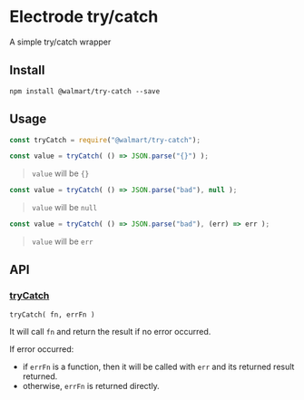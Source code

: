 # Electrode try/catch

A simple try/catch wrapper

## Install

```
npm install @walmart/try-catch --save
```

## Usage

```js
const tryCatch = require("@walmart/try-catch");

const value = tryCatch( () => JSON.parse("{}") );
```

> `value` will be `{}`

```js
const value = tryCatch( () => JSON.parse("bad"), null );
```

> `value` will be `null`

```js
const value = tryCatch( () => JSON.parse("bad"), (err) => err );
```

> `value` will be `err`

## API

### [tryCatch](#trycatch)

`tryCatch( fn, errFn )`

It will call `fn` and return the result if no error occurred.

If error occurred:

  - if `errFn` is a function, then it will be called with `err` and its returned result returned.
  - otherwise, `errFn` is returned directly.

